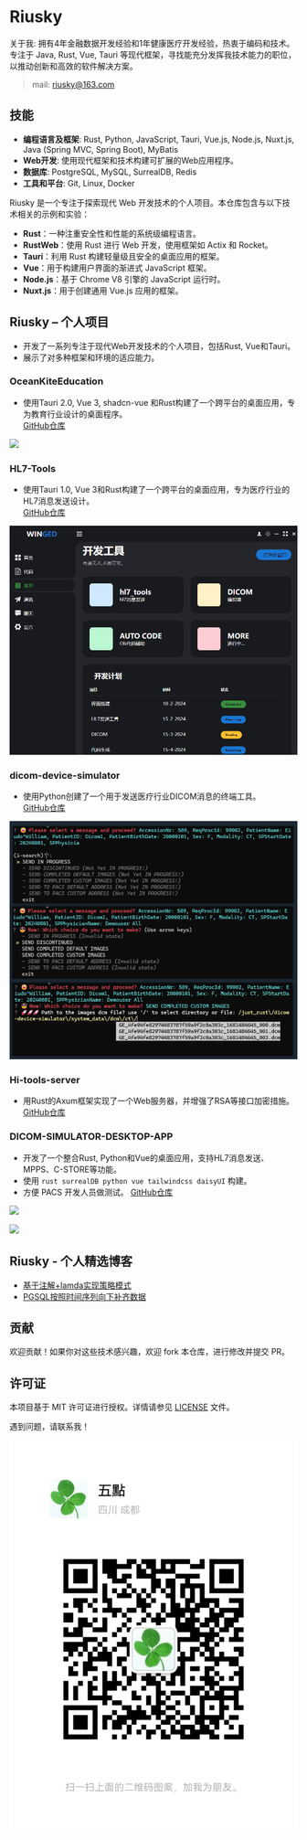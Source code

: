 # Riusky

关于我: 拥有4年金融数据开发经验和1年健康医疗开发经验，热衷于编码和技术。专注于 Java, Rust, Vue, Tauri 等现代框架，寻找能充分发挥我技术能力的职位，以推动创新和高效的软件解决方案。

> mail: riusky@163.com


## 技能

- **编程语言及框架**: Rust, Python, JavaScript, Tauri, Vue.js, Node.js, Nuxt.js, Java (Spring MVC, Spring Boot), MyBatis
- **Web开发**: 使用现代框架和技术构建可扩展的Web应用程序。
- **数据库**: PostgreSQL, MySQL, SurrealDB, Redis
- **工具和平台**: Git, Linux, Docker

Riusky 是一个专注于探索现代 Web 开发技术的个人项目。本仓库包含与以下技术相关的示例和实验：

- **Rust**：一种注重安全性和性能的系统级编程语言。
- **RustWeb**：使用 Rust 进行 Web 开发，使用框架如 Actix 和 Rocket。
- **Tauri**：利用 Rust 构建轻量级且安全的桌面应用的框架。
- **Vue**：用于构建用户界面的渐进式 JavaScript 框架。
- **Node.js**：基于 Chrome V8 引擎的 JavaScript 运行时。
- **Nuxt.js**：用于创建通用 Vue.js 应用的框架。

## Riusky – 个人项目

- 开发了一系列专注于现代Web开发技术的个人项目，包括Rust, Vue和Tauri。
- 展示了对多种框架和环境的适应能力。

### OceanKiteEducation

- 使用Tauri 2.0, Vue 3, shadcn-vue 和Rust构建了一个跨平台的桌面应用，专为教育行业设计的桌面程序。  
  [GitHub仓库](https://github.com/riusky/OceanKiteEducation)

![](https://github.com/riusky/OceanKiteEducation/master/readme/intro2.png)

### HL7-Tools

- 使用Tauri 1.0, Vue 3和Rust构建了一个跨平台的桌面应用，专为医疗行业的HL7消息发送设计。  
  [GitHub仓库](https://github.com/riusky/HL7-Tools)

![](https://github.com/riusky/HL7-Tools/blob/master/HL7_mess.png)

### dicom-device-simulator

- 使用Python创建了一个用于发送医疗行业DICOM消息的终端工具。  
  [GitHub仓库](https://github.com/riusky/dicom-device-simulator)

![](https://github.com/riusky/dicom-device-simulator/blob/main/images/mpps1.png)

### Hi-tools-server

- 用Rust的Axum框架实现了一个Web服务器，并增强了RSA等接口加密措施。  
  [GitHub仓库](https://github.com/riusky/Hi-tools-server)

### DICOM-SIMULATOR-DESKTOP-APP

- 开发了一个整合Rust, Python和Vue的桌面应用，支持HL7消息发送、MPPS、C-STORE等功能。
- 使用 `rust surrealDB python vue tailwindcss daisyUI` 构建。
- 方便 PACS 开发人员做测试。
  [GitHub仓库](https://github.com/riusky/DICOM-SIMULATOR-DESKTOP-APP)

![](https://github.com/riusky/DICOM-SIMULATOR-DESKTOP-APP/blob/main/dicom-interface.png)

![](https://github.com/riusky/DICOM-SIMULATOR-DESKTOP-APP/blob/main/dicom-simulator.png)

## Riusky - 个人精选博客
- [基于注解+lamda实现策略模式](https://www.cnblogs.com/riusky/p/16530793.html)
- [PGSQL按照时间序列向下补齐数据](https://blog.csdn.net/weixin_39939973/article/details/107911940)

## 贡献

欢迎贡献！如果你对这些技术感兴趣，欢迎 fork 本仓库，进行修改并提交 PR。

## 许可证

本项目基于 MIT 许可证进行授权。详情请参见 [LICENSE](LICENSE) 文件。

遇到问题，请联系我！

![](./7797B76B7CD1392E21255E1FED4D27A6.png)
